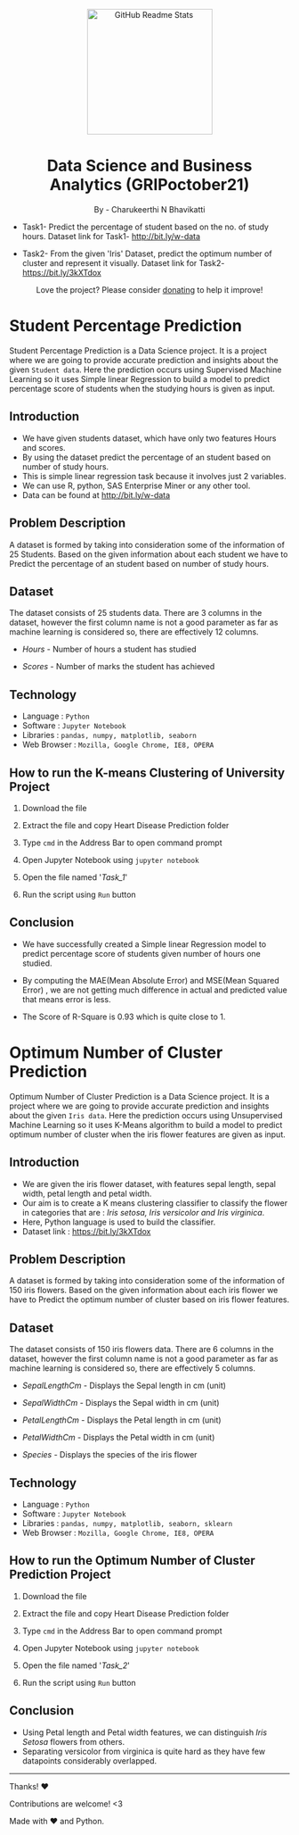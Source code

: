 <p align="center">
 <img width="225px" src="https://media-exp1.licdn.com/dms/image/C560BAQFgHU3sTF4LfQ/company-logo_200_200/0/1519895156650?e=1649894400&v=beta&t=XfOQAqGehBADx8cwNgoJDXUrqm-nfPP8kfyK_olFRBc" align="center" alt="GitHub Readme Stats" />
 <h1 align="center">Data Science and Business Analytics (GRIPoctober21)</h1>
 <p align="center"> By - Charukeerthi N Bhavikatti

 - Task1- Predict the percentage of student based on the no. of study hours. Dataset link for Task1- http://bit.ly/w-data

 - Task2- From the given 'Iris' Dataset, predict the optimum number of cluster and represent it visually. Dataset link for Task2- https://bit.ly/3kXTdox</p>
</p>

<p align="center">Love the project? Please consider <a href="">donating</a> to help it improve!
<p>

# Student Percentage Prediction

Student Percentage Prediction is a Data Science project. It is a project where we are going to provide accurate prediction and insights about the given `Student data`. Here the prediction occurs using Supervised Machine Learning so it uses Simple linear Regression to build a model to predict percentage score of students when the studying hours is given as input.

## Introduction

- We have given students dataset, which have only two features Hours and scores.
- By using the dataset predict the percentage of an student based on number of study hours.
- This is simple linear regression task because it involves just 2 variables.
- We can use R, python, SAS Enterprise Miner or any other tool.
- Data can be found at http://bit.ly/w-data

## Problem Description

A dataset is formed by taking into consideration some of the information of 25 Students. Based on the given information about each student we have to Predict the percentage of an student based on number of study hours.

## Dataset

The dataset consists of 25 students data.
There are 3 columns in the dataset, however the first column name is not a good parameter as far as machine learning is considered so, there are effectively 12 columns.

- _Hours_ - Number of hours a student has studied

- _Scores_ - Number of marks the student has achieved

## Technology

- Language : `Python`
- Software : `Jupyter Notebook`
- Libraries : `pandas, numpy, matplotlib, seaborn`
- Web Browser : `Mozilla, Google Chrome, IE8, OPERA`

## How to run the K-means Clustering of University Project

1. Download the file

2. Extract the file and copy Heart Disease Prediction folder

3. Type `cmd` in the Address Bar to open command prompt

4. Open Jupyter Notebook using `jupyter notebook`

5. Open the file named '_Task_1_'

7. Run the script using `Run` button

## Conclusion

- We have successfully created a Simple linear Regression model to predict percentage score of students given number of hours one studied.

- By computing the MAE(Mean Absolute Error) and MSE(Mean Squared Error) , we are not getting much difference in actual and predicted value that means error is less.
- The Score of R-Square is 0.93 which is quite close to 1.

# Optimum Number of Cluster Prediction

Optimum Number of Cluster Prediction is a Data Science project. It is a project where we are going to provide accurate prediction and insights about the given `Iris data`. Here the prediction occurs using Unsupervised Machine Learning so it uses K-Means algorithm to build a model to predict optimum number of cluster when the iris flower features are given as input.

## Introduction

- We are given the iris flower dataset, with features sepal length, sepal width, petal length and petal width.
- Our aim is to create a K means clustering classifier to classify the flower in categories that are : _Iris setosa, Iris versicolor and Iris virginica_.
- Here, Python language is used to build the classifier.
- Dataset link : https://bit.ly/3kXTdox

## Problem Description

A dataset is formed by taking into consideration some of the information of 150 iris flowers. Based on the given information about each iris flower we have to Predict the optimum number of cluster based on iris flower features.

## Dataset

The dataset consists of 150 iris flowers data.
There are 6 columns in the dataset, however the first column name is not a good parameter as far as machine learning is considered so, there are effectively 5 columns.

- _SepalLengthCm_ - Displays the Sepal length in cm (unit)

- _SepalWidthCm_ - Displays the Sepal width in cm (unit)

- _PetalLengthCm_ - Displays the Petal length in cm (unit)

- _PetalWidthCm_ - Displays the Petal width in cm (unit)

- _Species_ - Displays the species of the iris flower

## Technology

- Language : `Python`
- Software : `Jupyter Notebook`
- Libraries : `pandas, numpy, matplotlib, seaborn, sklearn`
- Web Browser : `Mozilla, Google Chrome, IE8, OPERA`

## How to run the Optimum Number of Cluster Prediction Project

1. Download the file

2. Extract the file and copy Heart Disease Prediction folder

3. Type `cmd` in the Address Bar to open command prompt

4. Open Jupyter Notebook using `jupyter notebook`

5. Open the file named '_Task_2_'

7. Run the script using `Run` button

## Conclusion

- Using Petal length and Petal width features, we can distinguish _Iris Setosa_ flowers from others.
- Separating versicolor from virginica is quite hard as they have few datapoints considerably overlapped.

---

Thanks! :heart:

Contributions are welcome! <3

Made with :heart: and Python.
